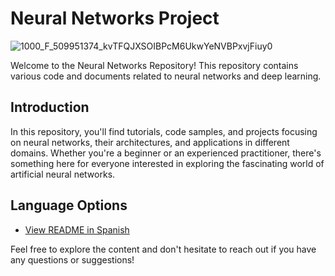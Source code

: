 # Neural Networks Project

![1000_F_509951374_kvTFQJXSOIBPcM6UkwYeNVBPxvjFiuy0](https://github.com/ManuelMorenoNeria/NeuralNetworks/assets/114908218/878073ac-5f4a-4ada-b9d6-d46a48c64ad7)

Welcome to the Neural Networks Repository! This repository contains various code and documents related to neural networks and deep learning.

## Introduction
In this repository, you'll find tutorials, code samples, and projects focusing on neural networks, their architectures, and applications in different domains. Whether you're a beginner or an experienced practitioner, there's something here for everyone interested in exploring the fascinating world of artificial neural networks.

## Language Options
- [View README in Spanish](./ESP/README_ES.md)

Feel free to explore the content and don't hesitate to reach out if you have any questions or suggestions!

